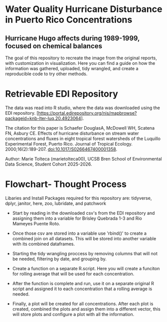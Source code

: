 # Water Quality Hurricane Disturbance in Puerto Rico Concentrations

## Hurricane Hugo affects during 1989-1999, focused on chemical balances

The goal of this repository to recreate the image from the original reports, with customization in visualization. Here you can find a guide on how the information was gathered, uploaded, tidy wrangled, and create a reproducible code to try other methods.

# Retrievable EDI Repository

The data was read into R studio, where the data was downloaded using the EDI repository. [<https://portal.edirepository.org/nis/mapbrowse?packageid=knb-lter-luq.20.4923064>].

The citation for this paper is Schaefer DouglasA, McDowell WH, Scatena FN, Asbury CE. Effects of hurricane disturbance on stream water concentrations and fluxes in eight tropical forest watersheds of the Luquillo Experimental Forest, Puerto Rico. Journal of Tropical Ecology. 2000;16(2):189-207. <doi:10.1017/S0266467400001358>.

Author: Marie Tolteca (marietolteca00), UCSB Bren School of Environmental Data Science, Student Cohort 2025-2026.

# Flowchart- Thought Process

Libaries and Install Packages required for this repository are: tidyverse, dplyr, janitor, here, zoo, lubridate, and patchwork 

- Start by reading in the downloaded csv's from the EDI repository and assigning them into a variable for Brisley Quebrada 1-3 and Rio Mameyes Puente Roto.

- Once those csv are stored into a variable use 'rbind()' to create a combined join on all datasets. This will be stored into another variable with its combined dataframes.

- Starting the tidy wrangling proccess by removing columns that will not be needed, filtering by date, and grouping by. 

- Create a function on a separate R.script. Here you will create a funciton for rolling average that will be used for each concentration.

- After the function is complete and run, use it on a separate original R script and assigned it to each concentration that a rolling average is needed. 

- Finally, a plot will be created for all concentrations. After each plot is created, combined the plots and assign them into a different vector, this will store plots and configure a plot with all the information.

